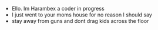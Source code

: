 - Ello. Im Harambex a coder in progress
- I just went to your moms house for no reason I should say
- stay away from guns and dont drag kids across the floor
